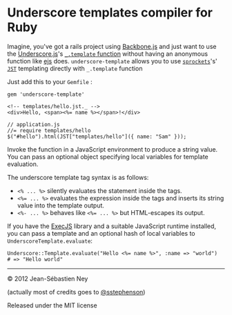 Underscore templates compiler for Ruby
====================================================

Imagine, you've got a rails project using
[Backbone.js](http://documentcloud.github.com/backbone) and just want to use
the [Underscore.js](http://documentcloud.github.com/underscore/)'s
[`_.template` function](http://documentcloud.github.com/underscore/#template)
without having an anonymous function like
[ejs](http://github.com/sstephenson/ruby-ejs) does.
`underscore-template` allows you to use
[`sprockets`](http://github.com/sstephenson/sprockets)'s'
[`JST`](https://github.com/sstephenson/sprockets#javascript-templating-with-ejs-and-eco)
templating directly with `_.template` function

Just add this to your `Gemfile` :

    gem 'underscore-template'

    <!-- templates/hello.jst._ -->
    <div>Hello, <span><%= name %></span>!</div>

    // application.js
    //= require templates/hello
    $("#hello").html(JST["templates/hello"]({ name: "Sam" }));

Invoke the function in a JavaScript environment to produce a string
value. You can pass an optional object specifying local variables for
template evaluation.

The underscore template tag syntax is as follows:

* `<% ... %>` silently evaluates the statement inside the tags.
* `<%= ... %>` evaluates the expression inside the tags and inserts
  its string value into the template output.
* `<%- ... %>` behaves like `<%= ... %>` but HTML-escapes its output.

If you have the [ExecJS](https://github.com/sstephenson/execjs/)
library and a suitable JavaScript runtime installed, you can pass a
template and an optional hash of local variables to `UnderscoreTemplate.evaluate`:

    Underscore::Template.evaluate("Hello <%= name %>", :name => "world")
    # => "Hello world"

-----

&copy; 2012 Jean-Sébastien Ney

(actually most of credits goes to [@sstephenson](http://github.com/sstephenson))

Released under the MIT license
